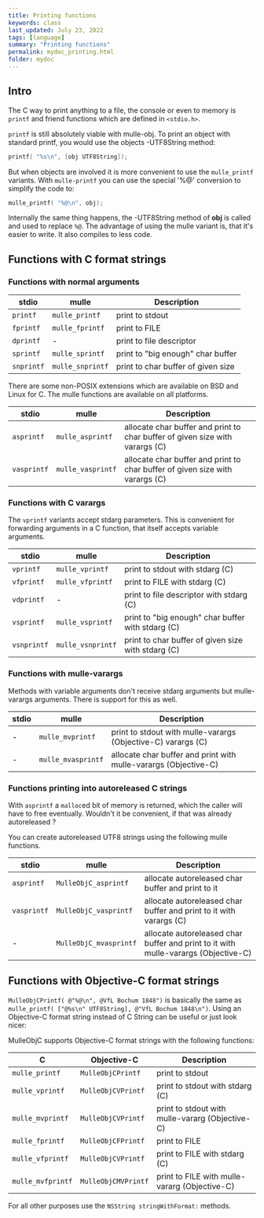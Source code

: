 ```yaml
---
title: Printing functions
keywords: class
last_updated: July 23, 2022
tags: [language]
summary: "Printing functions"
permalink: mydoc_printing.html
folder: mydoc
---
```


## Intro

The C way to print anything to a file, the console or even to memory
is `printf` and friend functions which are defined in `<stdio.h>`.

`printf` is still absolutely viable with mulle-obj. To print an
object with standard printf, you would use the objects -UTF8String method:

``` c
printf( "%s\n", [obj UTF8String]);
```

But when objects are involved it is more convenient to use the
`mulle_printf` variants. With `mulle-printf` you can use the special '%@' conversion to simplify the code to:

``` c
mulle_printf( "%@\n", obj);
```

Internally the same thing happens, the -UTF8String method of **obj** is called
and used to replace `%@`. The advantage of using the mulle variant is, that
it's easier to write. It also compiles to less code.


## Functions with C format strings

### Functions with normal arguments

| stdio       | mulle              | Description
|-------------|--------------------|------------------
| `printf`    | `mulle_printf`     | print to stdout
| `fprintf`   | `mulle_fprintf`    | print to FILE
| `dprintf`   | -                  | print to file descriptor
| `sprintf`   | `mulle_sprintf`    | print to "big enough" char buffer
| `snprintf`  | `mulle_snprintf`   | print to char buffer of given size

There are some non-POSIX extensions which are available on BSD and Linux for C. The mulle functions are available on all platforms.

| stdio       | mulle              | Description
|-------------|--------------------|------------------
| `asprintf`  | `mulle_asprintf`   | allocate char buffer and print to char buffer of given size with varargs (C)
| `vasprintf` | `mulle_vasprintf`  | allocate char buffer and print to char buffer of given size with varargs (C)


### Functions with C varargs

The `vprintf` variants accept stdarg parameters. This is convenient for
forwarding arguments in a C function, that itself accepts variable arguments.

| stdio       | mulle              | Description
|-------------|--------------------|------------------
| `vprintf`   | `mulle_vprintf`    | print to stdout with stdarg (C)
| `vfprintf`  | `mulle_vfprintf`   | print to FILE with stdarg (C)
| `vdprintf`  | -                  | print to file descriptor with stdarg (C)
| `vsprintf`  | `mulle_vsprintf`   | print to "big enough" char buffer with stdarg (C)
| `vsnprintf` | `mulle_vsnprintf`  | print to char buffer of given size with stdarg (C)


### Functions with mulle-varargs

Methods with variable arguments don't receive stdarg arguments but
mulle-varargs arguments. There is support for this as well.

| stdio       | mulle              | Description
|-------------|--------------------|------------------
|  -          | `mulle_mvprintf`   | print to stdout with mulle-varargs (Objective-C) varargs (C)
|  -          | `mulle_mvasprintf` | allocate char buffer and print with mulle-varargs (Objective-C)


### Functions printing into autoreleased C strings

With `asprintf` a `malloc`ed bit of memory is returned, which the caller will
have to free eventually. Wouldn't it be convenient, if that was already
autoreleased ?

You can create autoreleased UTF8 strings using the following mulle functions.


| stdio       | mulle                  | Description
|-------------|------------------------|------------------
| `asprintf`  | `MulleObjC_asprintf`   | allocate autoreleased char buffer and print to it
| `vasprintf` | `MulleObjC_vasprintf`  | allocate autoreleased char buffer and print to it with varargs (C)
| -           | `MulleObjC_mvasprintf` | allocate autoreleased char buffer and print to it with mulle-varargs (Objective-C)


## Functions with Objective-C format strings

`MulleObjCPrintf( @"%@\n", @VfL Bochum 1848")` is basically the same as
`mulle_printf( ["@%s\n" UTF8String], @"VfL Bochum 1848\n")`. Using an
Objective-C format string instead of C String can be useful or just look
nicer:

MulleObjC supports Objective-C format strings with the following functions:

| C                 | Objective-C          | Description
|-------------------|----------------------|------------------
| `mulle_printf`    | `MulleObjCPrintf`    | print to stdout
| `mulle_vprintf`   | `MulleObjCVPrintf`   | print to stdout with stdarg (C)
| `mulle_mvprintf`  | `MulleObjCVPrintf`   | print to stdout with mulle-vararg (Objective-C)
| `mulle_fprintf`   | `MulleObjCFPrintf`   | print to FILE
| `mulle_vfprintf`  | `MulleObjCVPrintf`   | print to FILE with stdarg (C)
| `mulle_mvfprintf` | `MulleObjCMVPrintf`  | print to FILE with mulle-vararg (Objective-C)

For all other purposes use the `NSString stringWithFormat:` methods.

